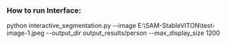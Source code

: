 ### How to run Interface: 
python interactive_segmentation.py --image E:\SAM-StableVITON\test-image-1.jpeg  --output_dir output_results/person --max_display_size 1200  